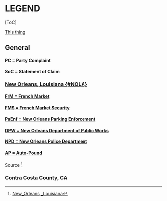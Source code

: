 # LEGEND
[ToC]

[This thing](#custom-id)

## General
#### PC = Party Complaint
#### SoC = Statement of Claim

### [New Orleans, Louisiana {#NOLA}](Complaints/LA/NewOrleans/Legend-NOLA.md)

#### [FrM = French Market]()
#### [FMS = French Market Security]()
#### [PaEnf = New Orleans Parking Enforcement]()
#### [DPW = New Orleans Department of Public Works]()
#### [NPD = New Orleans Police Department]()
#### [AP = Auto-Pound]()  
Source [^1]

[^1]:  [New_Orleans,_Louisiana](/storage/emulated/0/Documents/markor/theSuits/Complaints/LA/NewOrleans/Legend-NOLA.md)

### Contra Costa County, CA
